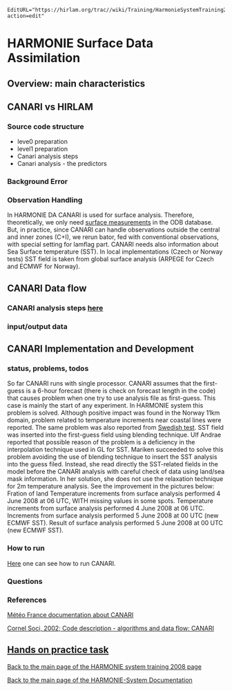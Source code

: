 ```@meta
EditURL="https://hirlam.org/trac//wiki/Training/HarmonieSystemTraining2008/Lecture/SurfaceAssimilation?action=edit"
```

# HARMONIE Surface Data Assimilation
## Overview: main characteristics
## CANARI vs HIRLAM
### Source code structure
 * leve0 preparation
 * level1 preparation
 * Canari analysis steps
 * Canari analysis - the predictors
### Background Error
### Observation Handling
In HARMONIE DA CANARI is used for surface analysis. Therefore, theoretically, we only need [surface measurements](https://hirlam.org/trac/attachment/wiki/HarmonieSystemTraining2008/Lecture/ObsHandling/harmonie_obs_surface.png) in the ODB database. But, in practice, since CANARI can handle observations outside the central and inner zones (C+I), we rerun bator, fed with conventional observations, with special setting for lamflag part. CANARI needs also information about Sea Surface temperature (SST). In local implementations (Czech or Norway tests) SST field is taken from global surface analysis (ARPEGE for Czech and ECMWF for Norway). 
## CANARI Data flow
### CANARI analysis steps [here](https://hirlam.org/trac/wiki/HarmonieSystemTraining2008/Lecture/DAdataflow#SurfaceanalysisCANARI)
### input/output data
## CANARI Implementation and Development
### status, problems, todos
So far CANARI runs with single processor. CANARI assumes that the first-guess is a 6-hour forecast (there is check on forecast length in the code) that causes problem when one try to use analysis file as first-guess. This case is mainly the start of any experiment. In HARMONIE system this problem is solved. Although positive impact was found in the Norway 11km domain, problem related to temperature increments near coastal lines were reported. The same problem was also reported from [Swedish test](https://hirlam.org/trac/wiki/HarmonieDAworkingweek200806#a1.HARMONIE3DVARadaptation). SST field was inserted into the first-guess field using blending technique. Ulf Andrae reported that possible reason of the problem is a deficiency in the interpolation technique used in GL for SST. Mariken succeeded to solve this problem avoiding the use of blending technique to insert the SST analysis into the guess filed. Instead, she read directly the SST-related fields in the model before the CANARI analysis with careful check of data using land/sea mask information. In her solution, she does not use the relaxation technique for 2m temperature analysis. See the improvement in the pictures below:
Fration of land
Temperature increments from surface analysis performed 4 June 2008 at 06 UTC, WITH missing values in some spots.
Temperature increments from surface analysis performed 4 June 2008 at 06 UTC.
Increments from surface analysis performed 5 June 2008 at 00 UTC (new ECMWF SST).
Result of surface analysis performed 5 June 2008 at 00 UTC (new ECMWF SST).
### How to run
[Here](https://hirlam.org/trac/wiki/HarmonieSystemTraining2008/Lecture/DAdataflow#SurfaceanalysisCANARI) one can see how to run CANARI.
### Questions

### References
[Météo France documentation about CANARI](http://www.cnrm.meteo.fr/gmapdoc/spip.php?article3)

[Cornel Soci, 2002; Code description - algorithms and data flow: CANARI](http://www.met.hu/pages/seminars/ALADIN2002/doc_canari.ps)

## [Hands on practice task](https://hirlam.org/trac/wiki/HarmonieSystemTraining2008/Lecture/DAdataflow#Handsonpracticetask)

[ Back to the main page of the HARMONIE system training 2008 page](https://hirlam.org/trac/wiki/HarmonieSystemTraining2008)

[Back to the main page of the HARMONIE-System Documentation](https://hirlam.org/trac/wiki/HarmonieSystemDocumentation)